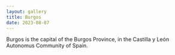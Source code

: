 ```yaml
---
layout: gallery
title: Burgos
date: 2023-08-07
---
```


Burgos is the capital of the Burgos Province, in the Castilla y León Autonomus Community of Spain.